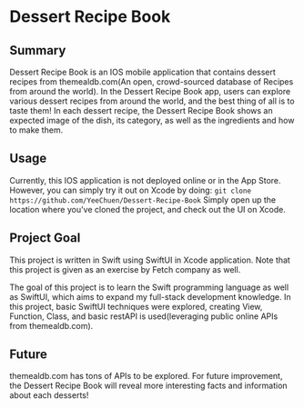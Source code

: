 # Dessert Recipe Book

## Summary 
Dessert Recipe Book is an IOS mobile application that contains dessert recipes from themealdb.com(An open, crowd-sourced database of Recipes from around the world). 
In the Dessert Recipe Book app, users can explore various dessert recipes from around the world, and the best thing of all is to taste them!
In each dessert recipe, the Dessert Recipe Book shows an expected image of the dish, its category, as well as the ingredients and how to make them.

## Usage
Currently, this IOS application is not deployed online or in the App Store. However, you can simply try it out on Xcode by doing:
```git clone  https://github.com/YeeChuen/Dessert-Recipe-Book```
Simply open up the location where you've cloned the project, and check out the UI on Xcode.


## Project Goal
This project is written in Swift using SwiftUI in Xcode application.
Note that this project is given as an exercise by Fetch company as well.

The goal of this project is to learn the Swift programming language as well as SwiftUI, which aims to expand my full-stack development knowledge.
In this project, basic SwiftUI techniques were explored, creating View, Function, Class, and basic restAPI is used(leveraging public online APIs from themealdb.com).

## Future
themealdb.com has tons of APIs to be explored. For future improvement, the Dessert Recipe Book will reveal more interesting facts and information about each desserts!
